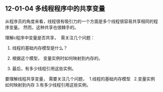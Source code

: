 ## 12-01-04 多线程程序中的共享变量

从程序员的角度来看，线程很有吸引力的一个方面是多个线程很容易共享相同的程序变量。 然而，这种共享也很棘手的。

理解c程序中变量是否共享，  需关注几个问题：

1. 线程的基础内存模型是什么？
    
2. 根据这个模型， 变量实例时如何映射到内存的。
    
3. 最后，有多少线程引用这些实例。
    

要理解线程共享变量， 需要关注几个问题，  1.线程的基础内存模型   2.变量实例如何映射到内存 3.有多少线程引用这些实例。
